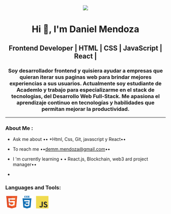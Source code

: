 <div id="header" align="center">
    <img src="https://media.giphy.com/media/f3iwJFOVOwuy7K6FFw/giphy.gif"width="200"/>
    <h1 align="center">Hi 👋, I'm Daniel Mendoza</h1>
    <h2 align="center">Frontend Developer | HTML | CSS | JavaScript | React |</h2>
    <h3 align="center">Soy desarrollador frontend y quisiera ayudar a empresas que quieran iterar sus paginas web para brindar mejores experiencias a sus usuarios.
Actualmente soy estudiante de Academlo y trabajo para especializarme en el stack de tecnologias, del Desarrollo Web Full-Stack.
Me apasiona el aprendizaje continuo en tecnologías y habilidades que permitan mejorar la productividad.</h3>
</div>

---

###  About Me :
- Ask me about •• *Html, Css, Git, javascript y React••
- To reach me ••demm.mendoza@gmail.com••
- I 'm currently learning • • React.js, Blockchain, web3 ard  project manager••



- <div align="left">
<h3> Languages and Tools:</h3>
    <div>
        <img src="https://github.com/devicons/devicon/blob/master/icons/html5/html5-original.svg" title="HTML5" alt="HTML"
        width="40" height="40"/>&nbsp;
        <img src="https://github.com/devicons/devicon/blob/master/icons/css3/css3-plain-wordmark.svg" title="CSS3" alt="CSS"
        width="40" height="40"/>&nbsp;
        <img src="https://github.com/devicons/devicon/blob/master/icons/javascript/javascript-original.svg" title="JavaScript" alt="JavaScript"
        width="40" height="40"/>&nbsp;
      </div>
